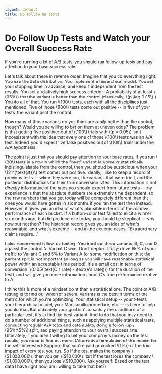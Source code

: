 ```yaml
---
layout: default
title: Do Follow Up Tests
---
```


# Do Follow Up Tests and Watch your Overall Success Rate

If you're running a lot of A/B tests, you should run follow-up tests and pay attention to your base success rate.

Let's talk about these in reverse order. Imagine that you do everything right. You use the Beta distribution. You implement a hierarchical model. You set your stopping time in advance, and keep it independent from the test results. You set a relatively high success criterion: A probability of at least \\(95\%\\) that the variant is better than the control (classically, \\(p \leq 0.05\\).) You do all of that. You run \\(100\\) tests, each with all the disciplines just mentioned. Five of those \\(100\\) tests come out positive -- in five of your tests, the variant beat the control.

How many of those variants do you think are *really* better than the control, though? Would you be willing to bet on them at uneven odds? The problem is that getting five positives out of \\(100\\) trials with \\(p = 0.05\\) isn't inconsistent with the idea that every one of those \\(100\\) tests was an A/A test. Indeed, you'd expect five false positives out of \\(100\\) trials under the A/A hypothesis.

The point is just that you should pay attention to your base rates. If you run \\(20\\) tests in a row in which the "best" variant is worse or statistically indistinguishable from the control, then you should be suspicious when your \\(21^{\text{st}}\\) test comes out positive. Ideally, I like to keep a record of previous tests -- when they were run, the variants that were tried, and the posterior distributions for their true conversion rates. This information is not *directly* informative of the rates you should expect from future tests -- my experience is that the absolute numbers are extremely time dependent, so the raw numbers that you get today will be completely different than the ones you would have gotten in six months if you ran the test then instead. However, it gives you an idea of what's plausible in terms of the *relative* performance of each bucket. If a button-color test failed to elicit a winner six months ago, but did produce one today, you should be skeptical -- why now but not then? The historical record gives you an idea of what's reasonable, and what's extreme -- and in the extreme cases, "Extraordinary claims require..."

I also recommend follow-up testing. You tried out three variants, B, C, and D against the control A. Variant C won. Don't deploy it fully; drive 95% of your traffic to Variant C and 5% to Variant A (or some modification on this; the percent split is not important as long as you will have reasonable statistical power within an acceptable time period). It's a small cost in terms of conversion (\\(0.05(\text{C's rate} - \text{A's rate})\\) for the duration of the test), and will give you more information about C's true performance relative to A.

I think this is more of a mindset point than a statistical one. The point of A/B testing is to find out which of several variants is the best in terms of the metric for which you're optimizing. Your statistical setup -- your t-tests, your hierarchical model, your Marascuillo procedure, etc. -- is there to help you do that. But ultimately your goal isn't to satisfy the conditions of a particular test, it's to find the best variant. And to do that you may need to do a number of additional things, such as applying multiple statistical tests, conducting regular A/A tests and data audits, doing a follow-up \\(95\%:\5%\\) split, and paying attention to your overall success rate. Ultimately, if you aren't willing to bet your company's money on the test results, you need to find out more. (Alternative formulation of this maxim for the self-interested: Suppose that you're paid or docked \\(1\%\\) of the *true* impact of every test you run. So if the test makes the company \\(\$1,000,000\\), then you get \\(\$10,000\\); but if the test loses the company \\(\$1,000,000\\), then you lose \\(\$10,000\\). Ask yourself: Based on the test data I have right now, am I willing to take that bet?)